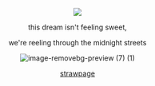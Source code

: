 <p align="center"

![](https://komarev.com/ghpvc/?username=itarinn&color=lightgrey)









<p align="center"


this dream isn't feeling sweet, 

<p align="center"

we're reeling through the midnight streets

<p align="center"








![image-removebg-preview (7) (1)](https://github.com/user-attachments/assets/fdd07ad7-2d73-4de0-934b-97d729b435c2)












<p align="center"
  


[strawpage](https://twootiime.straw.page/)
</p
